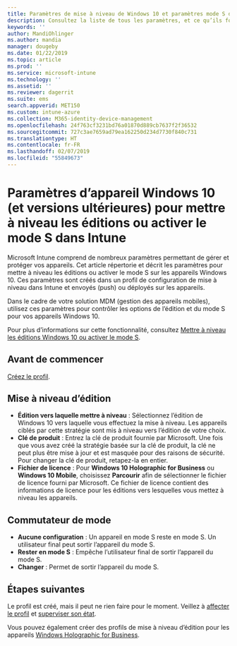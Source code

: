 ```yaml
---
title: Paramètres de mise à niveau de Windows 10 et paramètres mode S dans Microsoft Intune - Azure | Microsoft Docs
description: Consultez la liste de tous les paramètres, et ce qu’ils font lors de la mise à niveau d’une édition de Windows 10 sur un appareil, ou de l’activation du mode S sur un appareil à l’aide d’un profil de configuration d’appareil dans Microsoft Intune.
keywords: ''
author: MandiOhlinger
ms.author: mandia
manager: dougeby
ms.date: 01/22/2019
ms.topic: article
ms.prod: ''
ms.service: microsoft-intune
ms.technology: ''
ms.assetid: ''
ms.reviewer: dagerrit
ms.suite: ems
search.appverid: MET150
ms.custom: intune-azure
ms.collection: M365-identity-device-management
ms.openlocfilehash: 24f763cf3231bd76a01870d889cb7637f2f36532
ms.sourcegitcommit: 727c3ae7659ad79ea162250d234d7730f840c731
ms.translationtype: HT
ms.contentlocale: fr-FR
ms.lasthandoff: 02/07/2019
ms.locfileid: "55849673"
---
```

# <a name="windows-10-and-newer-device-settings-to-upgrade-editions-or-enable-s-mode-in-intune"></a>Paramètres d’appareil Windows 10 (et versions ultérieures) pour mettre à niveau les éditions ou activer le mode S dans Intune

Microsoft Intune comprend de nombreux paramètres permettant de gérer et protéger vos appareils. Cet article répertorie et décrit les paramètres pour mettre à niveau les éditions ou activer le mode S sur les appareils Windows 10. Ces paramètres sont créés dans un profil de configuration de mise à niveau dans Intune et envoyés (push) ou déployés sur les appareils.

Dans le cadre de votre solution MDM (gestion des appareils mobiles), utilisez ces paramètres pour contrôler les options de l’édition et du mode S pour vos appareils Windows 10.

Pour plus d’informations sur cette fonctionnalité, consultez [Mettre à niveau les éditions Windows 10 ou activer le mode S](edition-upgrade-configure-windows-10.md).

## <a name="before-you-begin"></a>Avant de commencer

[Créez le profil](edition-upgrade-configure-windows-10.md#create-the-profile).

## <a name="edition-upgrade"></a>Mise à niveau d’édition

- **Édition vers laquelle mettre à niveau** : Sélectionnez l’édition de Windows 10 vers laquelle vous effectuez la mise à niveau. Les appareils ciblés par cette stratégie sont mis à niveau vers l’édition de votre choix.
- **Clé de produit** : Entrez la clé de produit fournie par Microsoft. Une fois que vous avez créé la stratégie basée sur la clé de produit, la clé ne peut plus être mise à jour et est masquée pour des raisons de sécurité. Pour changer la clé de produit, retapez-la en entier.
- **Fichier de licence** : Pour **Windows 10 Holographic for Business** ou **Windows 10 Mobile**, choisissez **Parcourir** afin de sélectionner le fichier de licence fourni par Microsoft. Ce fichier de licence contient des informations de licence pour les éditions vers lesquelles vous mettez à niveau les appareils.

## <a name="mode-switch"></a>Commutateur de mode

- **Aucune configuration** : Un appareil en mode S reste en mode S. Un utilisateur final peut sortir l’appareil du mode S.
- **Rester en mode S** : Empêche l’utilisateur final de sortir l’appareil du mode S.
- **Changer** : Permet de sortir l’appareil du mode S.

## <a name="next-steps"></a>Étapes suivantes

Le profil est créé, mais il peut ne rien faire pour le moment. Veillez à [affecter le profil](device-profile-assign.md) et [superviser son état](device-profile-monitor.md).

Vous pouvez également créer des profils de mise à niveau d’édition pour les appareils [Windows Holographic for Business](holographic-upgrade.md).
